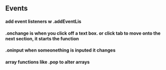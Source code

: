 ## Events

#### add event listeners w .addEventLis

#### .onchange is when you click off a text box. or click tab to move onto the next section, it starts the function

#### .oninput when someonething is inputed it changes

#### array functions like .pop to alter arrays
